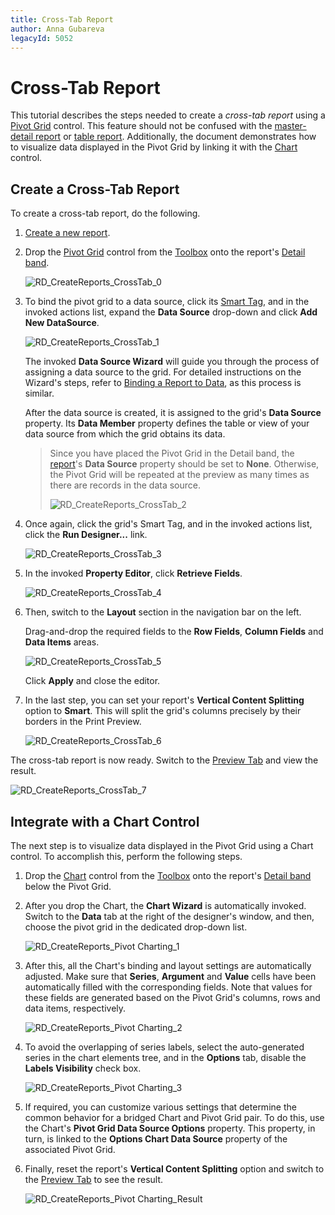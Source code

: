 ```yaml
---
title: Cross-Tab Report
author: Anna Gubareva
legacyId: 5052
---
```

# Cross-Tab Report
This tutorial describes the steps needed to create a _cross-tab report_ using a [Pivot Grid](../../report-designer-reference/report-controls/pivot-grid.md) control. This feature should not be confused with the [master-detail report](master-detail-report-(detail-report-bands).md) or [table report](table-report.md). Additionally, the document demonstrates how to visualize data displayed in the Pivot Grid by linking it with the [Chart](../../report-designer-reference/report-controls/chart.md) control.

## Create a Cross-Tab Report
To create a cross-tab report, do the following.
1. [Create a new report](../basic-operations/create-a-new-report.md).
2. Drop the [Pivot Grid](../../report-designer-reference/report-controls/pivot-grid.md) control from the [Toolbox](../../report-designer-reference/report-designer-ui/control-toolbox.md) onto the report's [Detail band](../../report-designer-reference/report-bands/detail-band.md).
	
	![RD_CreateReports_CrossTab_0](../../../../../images/img8384.png)
3. To bind the pivot grid to a data source, click its [Smart Tag](../../report-designer-reference/report-designer-ui/smart-tag.md), and in the invoked actions list, expand the **Data Source** drop-down and click **Add New DataSource**.
	
	![RD_CreateReports_CrossTab_1](../../../../../images/img8385.png)
	
	The invoked **Data Source Wizard** will guide you through the process of assigning a data source to the grid. For detailed instructions on the Wizard's steps, refer to [Binding a Report to Data](../binding-a-report-to-data.md), as this process is similar.
	
	After the data source is created, it is assigned to the grid's **Data Source** property. Its **Data Member** property defines the table or view of your data source from which the grid obtains its data.
	
	> Since you have placed the Pivot Grid in the Detail band, the [report](../../report-designer-reference/report-settings.md)'s **Data Source** property should be set to **None**. Otherwise, the Pivot Grid will be repeated at the preview as many times as there are records in the data source.
	> 
	> ![RD_CreateReports_CrossTab_2](../../../../../images/img8386.png)
4. Once again, click the grid's Smart Tag, and in the invoked actions list, click the **Run Designer...** link.
	
	![RD_CreateReports_CrossTab_3](../../../../../images/img8388.png)
5. In the invoked **Property Editor**, click **Retrieve Fields**.
	
	![RD_CreateReports_CrossTab_4](../../../../../images/img8387.png)
6. Then, switch to the **Layout** section in the navigation bar on the left.
	
	Drag-and-drop the required fields to the **Row Fields**, **Column Fields** and **Data Items** areas.
	
	![RD_CreateReports_CrossTab_5](../../../../../images/img11150.png)
	
	Click **Apply** and close the editor.
7. In the last step, you can set your report's **Vertical Content Splitting** option to **Smart**. This will split the grid's columns precisely by their borders in the Print Preview.
	
	![RD_CreateReports_CrossTab_6](../../../../../images/img11151.png)

The cross-tab report is now ready. Switch to the [Preview Tab](../../report-designer-reference/report-designer-ui/preview-tab.md) and view the result.

![RD_CreateReports_CrossTab_7](../../../../../images/img11152.png)

## Integrate with a Chart Control
The next step is to visualize data displayed in the Pivot Grid using a Chart control. To accomplish this, perform the following steps.
1. Drop the [Chart](../../report-designer-reference/report-controls/chart.md) control from the [Toolbox](../../report-designer-reference/report-designer-ui/control-toolbox.md) onto the report's [Detail band](../../report-designer-reference/report-bands/detail-band.md) below the Pivot Grid.
2. After you drop the Chart, the **Chart Wizard** is automatically invoked. Switch to the **Data** tab at the right of the designer's window, and then, choose the pivot grid in the dedicated drop-down list.
	
	![RD_CreateReports_Pivot Charting_1](../../../../../images/img125320.png)
3. After this, all the Chart's binding and layout settings are automatically adjusted. Make sure that **Series**, **Argument** and **Value** cells have been automatically filled with the corresponding fields. Note that values for these fields are generated based on the Pivot Grid's columns, rows and data items, respectively.
	
	![RD_CreateReports_Pivot Charting_2](../../../../../images/img125321.png)
4. To avoid the overlapping of series labels, select the auto-generated series in the chart elements tree, and in the **Options** tab, disable the **Labels Visibility** check box.
	
	![RD_CreateReports_Pivot Charting_3](../../../../../images/img125322.png)
5. If required, you can customize various settings that determine the common behavior for a bridged Chart and Pivot Grid pair. To do this, use the Chart's **Pivot Grid Data Source Options** property. This property, in turn, is linked to the **Options Chart Data Source** property of the associated Pivot Grid.
6. Finally, reset the report's **Vertical Content Splitting** option and switch to the [Preview Tab](../../report-designer-reference/report-designer-ui/preview-tab.md) to see the result.
	
	![RD_CreateReports_Pivot Charting_Result](../../../../../images/img125323.png)